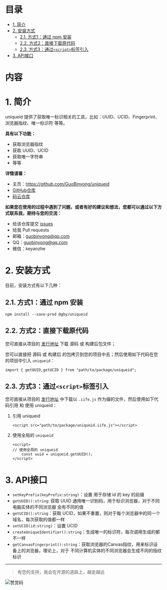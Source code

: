 [GitHub仓库]: https://github.com/GuoBinyong/uniqueid
[发行地址]: https://github.com/GuoBinyong/uniqueid/releases
[issues]: https://github.com/GuoBinyong/uniqueid/issues

[码云仓库]: https://gitee.com/guobinyong/uniqueid



目录
=========

<!-- TOC -->

- [1. 简介](#1-简介)
- [2. 安装方式](#2-安装方式)
    - [2.1. 方式1：通过 npm 安装](#21-方式1通过-npm-安装)
    - [2.2. 方式2：直接下载原代码](#22-方式2直接下载原代码)
    - [2.3. 方式3：通过`<script>`标签引入](#23-方式3通过script标签引入)
- [3. API接口](#3-api接口)

<!-- /TOC -->


内容
=====



# 1. 简介
uniqueid 提供了获取唯一标识相关的工具，比如：UUID、UCID、Fingerprint、浏览器指纹、唯一标识符 等等。

**具有以下功能：**  
- 获取浏览器指纹
- 获取 UUID、UCID
- 获取唯一字符串
- 等等

**详情请看：**  
- 主页：<https://github.com/GuoBinyong/uniqueid>
- [GitHub仓库][]
- [码云仓库][]


**如果您在使用的过程中遇到了问题，或者有好的建议和想法，您都可以通过以下方式联系我，期待与您的交流：**
- 给该仓库提交 [issues][]
- 给我 Pull requests
- 邮箱：<guobinyong@qq.com>
- QQ：guobinyong@qq.com
- 微信：keyanzhe





# 2. 安装方式
目前，安装方式有以下几种：


## 2.1. 方式1：通过 npm 安装
```
npm install --save-prod @gby/uniqueid
```

## 2.2. 方式2：直接下载原代码
您可直接从项目的 [发行地址][] 下载 源码 或 构建后包文件；

您可以直接把 源码 或 构建后 的包拷贝到您的项目中去；然后使用如下代码在您的项目中引入 `uniqueid`：
```
import { getUUID,getUCID } from "path/to/package/uniqueid";
```




## 2.3. 方式3：通过`<script>`标签引入
您可直接从项目的 [发行地址][] 中下载以 `.iife.js` 作为缀的文件，然后使用如下代码引用 和 使用 uniqueid：


1. 引用 uniqueid
   ```
   <script src="path/to/package/uniqueid.iife.js"></script>
   ```
   
2. 使用全局的 `uniqueid`
   ```
   <script>
   // 使用全局的 uniqueid
       const uuid = uniqueid.getUUID();
   </script>
   ```

# 3. API接口
+ `setKeyPrefix(keyPrefix:string)`：设置 用于存储 id 的 key 的前缀
+ `getUUID():string`: 获取 UUID 通用唯一识别码，用于标识浏览器，对于不同电脑实体的不同浏览器 会有不同的值
+ `getUCID():string`：获取 UCID，如果不重置，则对于每个浏览器中的同一个域名，每次获取的值都一样
+ `setUCID(id:string)`：设置 UCID
+ `createUniqueIdentifier():string`：生成唯一的标识符，每次调用生成的都不一样
+ `getCanvasFingerprint():string`：获取浏览器的Canvas指纹，用来标识设备上的浏览器，理论上，对于 不同计算机实体的不同浏览器会生成不同的指纹标识





--------------------

> 有您的支持，我会在开源的道路上，越走越远

![赞赏码](https://i.loli.net/2020/04/08/PGsAEqdJCin1oQL.jpg)